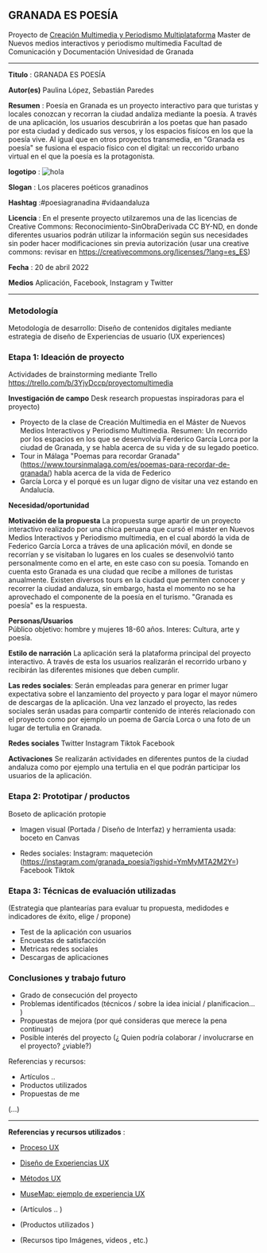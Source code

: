 ## GRANADA ES POESÍA 

Proyecto de [Creación Multimedia y Periodismo Multiplataforma](https://github.com/mgea/PeriodismoMultimedia)
Master de Nuevos medios interactivos y periodismo multimedia
Facultad de Comunicación y Documentación
Univesidad de Granada  

----

**Titulo** : GRANADA ES POESÍA

**Autor(es)** Paulina López, Sebastián Paredes

**Resumen** : Poesía en Granada es un proyecto interactivo para que turistas y locales conozcan y recorran la ciudad andaliza mediante la poesía. A través de una aplicación, los usuarios descubrirán a los poetas que han pasado por esta ciudad y dedicado sus versos, y los espacios fisícos en los que la poesía
vive. Al igual que en otros proyectos transmedia, en "Granada es poesía" se fusiona el espacio físico con el digital: un reccorido urbano virtual en el
que la poesía es la protagonista.

**logotipo** :  ![hola](https://github.com/sparedes877/Poesia-en-Granada_2022/blob/master/Poes%C3%ADa%20en%20GranADA.png)

**Slogan** :  Los placeres poéticos granadinos

**Hashtag** :#poesiagranadina #vidaandaluza 

**Licencia** : En el presente proyecto utilzaremos una de las licencias de Creative Commons: Reconocimiento-SinObraDerivada 
CC BY-ND, en donde diferentes usuarios podrán utilizar la información según sus necesidades sin poder hacer modificaciones sin previa autorización (usar una creative commons: revisar en https://creativecommons.org/licenses/?lang=es_ES) 

**Fecha** : 20 de abril 2022

**Medios** Aplicación, Facebook, Instagram y Twitter 

---

### Metodología

Metodología de desarrollo: Diseño de contenidos digitales mediante estrategia de diseño de Experiencias de usuario (UX experiences) 

### Etapa 1: Ideación de proyecto 

Actividades de brainstorming mediante Trello https://trello.com/b/3YjvDccp/proyectomultimedia

**Investigación de campo**   Desk research propuestas inspiradoras para el proyecto) 

* Proyecto de la clase de Creación Multimedia en el Máster de Nuevos Medios Interactivos y Periodismo Multimedia. Resumen: Un recorrido por los espacios
en los que se desenvolvía Ferderico García Lorca por la ciudad de Granada, y se habla acerca de su vida y de su legado poetico. 
* Tour in Málaga "Poemas para recordar Granada" (https://www.toursinmalaga.com/es/poemas-para-recordar-de-granada/) habla acerca de la vida de Federico
* García Lorca y el porqué es un lugar digno de visitar una vez estando en Andalucía.


**Necesidad/oportunidad** 

**Motivación de la propuesta** 
La propuesta surge apartir de un proyecto interactivo realizado por una chica peruana que cursó el máster en Nuevos Medios Interactivos y Periodismo
multimedia, en el cual abordó la vida de Federico García Lorca a tráves de una aplicación móvil, en donde se recorrían y se visitaban lo lugares en los
cuales se desenvolvió tanto personalmente como en el arte, en este caso con su poesía.
Tomando en cuenta esto Granada es una ciudad que recibe a millones de turistas anualmente. Existen diversos tours en la ciudad que permiten conocer y
recorrer la ciudad andaluza, sin embargo, hasta el momento no se ha aprovechado el componente de la poesía en el turismo. "Granada es poesía" es la
respuesta.

**Personas/Usuarios**  
Público objetivo: hombre y mujeres 18-60 años. 
Interes: Cultura, arte y poesía.

**Estilo de narración** 
La aplicación será la plataforma principal del proyecto interactivo. A través de esta los usuarios realizarán el recorrido urbano y recibirán las
diferentes misiones que deben cumplir.

**Las redes sociales**:
Serán empleadas para generar en primer lugar expectativa sobre el lanzamiento del proyecto y para logar el mayor número de descargas de
la aplicación. Una vez lanzado el proyecto, las redes sociales serán usadas para compartir contenido de interés relacionado con el proyecto como por
ejemplo un poema de García Lorca o una foto de un lugar de tertulia en Granada.

**Redes sociales**
Twitter
Instagram
Tiktok
Facebook

**Activaciones**
Se realizarán actividades en diferentes puntos de la ciudad andaluza como por ejemplo una tertulia en el que podrán participar los usuarios de la
aplicación.

### Etapa 2: Prototipar / productos 

Boseto de aplicación protopie

* Imagen visual (Portada / Diseño de Interfaz) y herramienta usada:
boceto en Canvas

* Redes sociales:
Instagram: maqueteción (https://instagram.com/granada_poesia?igshid=YmMyMTA2M2Y=)
Facebook
Tiktok


### Etapa 3: Técnicas de evaluación utilizadas

(Estrategia que plantearías para evaluar tu propuesta, medidodes e indicadores de éxito, elige / propone) 

* Test de la aplicación con usuarios
* Encuestas de satisfacción
* Metricas redes sociales
* Descargas de aplicaciones

### Conclusiones y trabajo futuro


* Grado de consecución del proyecto 
* Problemas identificados  (técnicos / sobre la idea inicial / planificacion… ) 
* Propuestas de mejora (por qué consideras que merece la pena continuar)
* Posible interés del proyecto (¿ Quien podría colaborar / involucrarse en el proyecto? ¿viable?)


Referencias y recursos: 

* Artículos ..  
* Productos utilizados  
* Propuestas de me

(...)






----

**Referencias y recursos utilizados** :

* [Proceso UX](https://uxmastery.com/resources/process/)
* [Diseño de Experiencias UX](http://www.nosolousabilidad.com/articulos/uxd.htm) 
* [Métodos UX](https://mgea.github.io/UX-DIU-Checklist/index.html) 
* [MuseMap: ejemplo de experiencia UX](https://blog.prototypr.io/musemap-street-art-app-ux-case-study-9bec6a99823b) 

* (Artículos ..  )
* (Productos utilizados ) 
* (Recursos tipo Imágenes, videos , etc.) 












